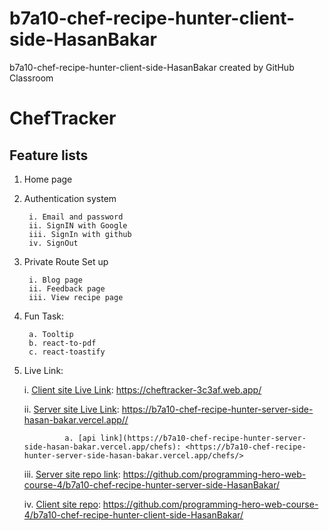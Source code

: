 # b7a10-chef-recipe-hunter-client-side-HasanBakar
b7a10-chef-recipe-hunter-client-side-HasanBakar created by GitHub Classroom



# ChefTracker


 




## Feature lists
1.  Home page 

2. Authentication system
    
        i. Email and password
        ii. SignIN with Google  
        iii. SignIn with github
        iv. SignOut 
3. Private Route Set up
        
        i. Blog page
        ii. Feedback page
        iii. View recipe page
4. Fun Task: 
        
        a. Tooltip
        b. react-to-pdf
        c. react-toastify
5. Live Link:

    i. [Client site Live Link](https://cheftracker-3c3af.web.app): <https://cheftracker-3c3af.web.app/>

    ii. [Server site Live Link](https://b7a10-chef-recipe-hunter-server-side-hasan-bakar.vercel.app/): <https://b7a10-chef-recipe-hunter-server-side-hasan-bakar.vercel.app//>
                
                a. [api link](https://b7a10-chef-recipe-hunter-server-side-hasan-bakar.vercel.app/chefs): <https://b7a10-chef-recipe-hunter-server-side-hasan-bakar.vercel.app/chefs/>

            



    iii. [Server site repo link](https://github.com/programming-hero-web-course-4/b7a10-chef-recipe-hunter-server-side-HasanBakar): <https://github.com/programming-hero-web-course-4/b7a10-chef-recipe-hunter-server-side-HasanBakar/>

    iv. [Client site repo](https://github.com/programming-hero-web-course-4/b7a10-chef-recipe-hunter-client-side-HasanBakar): <https://github.com/programming-hero-web-course-4/b7a10-chef-recipe-hunter-client-side-HasanBakar/>

